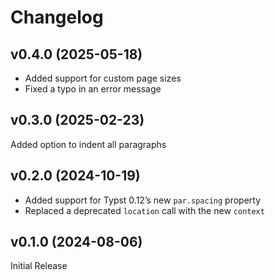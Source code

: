 # Changelog

<!-- ## Added

## Removed

## Changed

## Migration Guide from v0.1.X -->

## v0.4.0 (2025-05-18)

- Added support for custom page sizes
- Fixed a typo in an error message

## v0.3.0 (2025-02-23)

Added option to indent all paragraphs

## v0.2.0 (2024-10-19)

- Added support for Typst 0.12’s new `par.spacing` property
- Replaced a deprecated `location` call with the new `context`

## v0.1.0 (2024-08-06)

Initial Release
